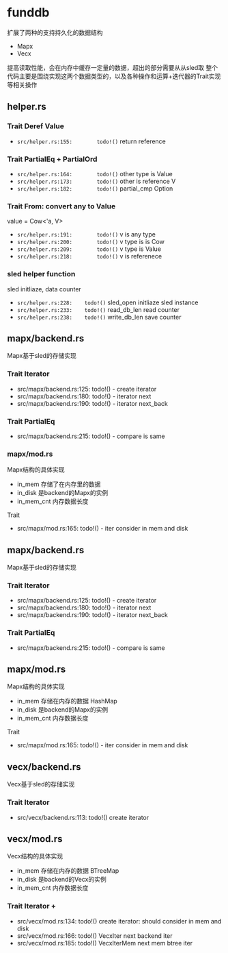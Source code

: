 # funddb
扩展了两种的支持持久化的数据结构
 - Mapx
 - Vecx

提高读取性能，会在内存中缓存一定量的数据，超出的部分需要从从sled取
整个代码主要是围绕实现这两个数据类型的，以及各种操作和运算+迭代器的Trait实现等相关操作

## helper.rs

### Trait Deref Value
- `src/helper.rs:155:        todo!()` return reference

### Trait PartialEq + PartialOrd
- `src/helper.rs:164:        todo!()` other type is Value
- `src/helper.rs:173:        todo!()` other is reference V
- `src/helper.rs:182:        todo!()` partial_cmp Option<Ordering> 

### Trait From: convert any to Value
value = Cow<'a, V>
- `src/helper.rs:191:        todo!()`  v is any type
- `src/helper.rs:200:        todo!()`  v type is is Cow
- `src/helper.rs:209:        todo!()`  v type is Value
- `src/helper.rs:218:        todo!()`  v is referenece


### sled helper function
sled initliaze, data counter
- `src/helper.rs:228:    todo!()` sled_open initliaze sled instance
- `src/helper.rs:233:    todo!()` read_db_len read counter
- `src/helper.rs:238:    todo!()` write_db_len save counter


## mapx/backend.rs
Mapx基于sled的存储实现

### Trait Iterator
- src/mapx/backend.rs:125:        todo!()   - create iterator
- src/mapx/backend.rs:180:        todo!()   - iterator next
- src/mapx/backend.rs:190:        todo!()   - iterator next_back

### Trait PartialEq
- src/mapx/backend.rs:215:        todo!()   - compare is same

### mapx/mod.rs
Mapx结构的具体实现 
 - in_mem 存储了在内存里的数据
 - in_disk 是backend的Mapx的实例
 - in_mem_cnt 内存数据长度

Trait 
- src/mapx/mod.rs:165:        todo!()  - iter consider in mem and disk


## mapx/backend.rs
Mapx基于sled的存储实现

### Trait Iterator
- src/mapx/backend.rs:125:        todo!()   - create iterator
- src/mapx/backend.rs:180:        todo!()   - iterator next
- src/mapx/backend.rs:190:        todo!()   - iterator next_back

### Trait PartialEq
- src/mapx/backend.rs:215:        todo!()   - compare is same

## mapx/mod.rs
Mapx结构的具体实现 
 - in_mem 存储在内存的数据 HashMap
 - in_disk 是backend的Mapx的实例
 - in_mem_cnt 内存数据长度

Trait 
- src/mapx/mod.rs:165:        todo!()  - iter consider in mem and disk


## vecx/backend.rs
Vecx基于sled的存储实现

### Trait Iterator
- src/vecx/backend.rs:113:        todo!() create iterator

## vecx/mod.rs
Vecx结构的具体实现 
 - in_mem 存储在内存的数据 BTreeMap
 - in_disk 是backend的Vecx的实例
 - in_mem_cnt 内存数据长度  

### Trait Iterator +
- src/vecx/mod.rs:134:        todo!()  create iterator: should consider in mem and disk
- src/vecx/mod.rs:166:        todo!() VecxIter next  backend iter
- src/vecx/mod.rs:185:        todo!() VecxIterMem next mem btree iter